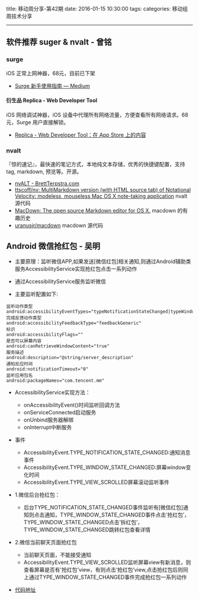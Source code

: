 title: 移动周分享-第42期
date: 2016-01-15  10:30:00
tags:
categories: 移动组周技术分享

---


## 软件推荐 suger & nvalt - 曾铭

### surge

iOS 正常上网神器，68元，目前已下架

- [Surge 新手使用指南 — Medium](https://medium.com/@scomper/surge-%E9%85%8D%E7%BD%AE%E6%96%87%E4%BB%B6-a1533c10e80b#.m68o22az4)

#### 衍生品 Replica - Web Developer Tool

iOS 网络调试神器，iOS 设备中代理所有网络流量，方便查看所有网络请求。68 元，Surge 用户直接解锁。

- [Replica - Web Developer Tool：在 App Store 上的内容](https://itunes.apple.com/cn/app/replica-web-developer-tool/id1068196306)

### nvalt

『惊的速记』，最快速的笔记方式，本地纯文本存储，优秀的快捷键配置，支持 tag, markdown, 预览等。开源。

- [nvALT - BrettTerpstra.com](http://brettterpstra.com/projects/nvalt/)
- [ttscoff/nv: MultiMarkdown version (with HTML source tab) of Notational Velocity: modeless, mouseless Mac OS X note-taking application](https://github.com/ttscoff/nv) nvalt 源代码
- [MacDown: The open source Markdown editor for OS X.](http://macdown.uranusjr.com/blog/post/5/show-hn-macdown/) macdown 的有趣历史
- [uranusjr/macdown](https://github.com/uranusjr/macdown) macdown 源代码




## Android 微信抢红包 - 吴明
- 主要原理：监听微信APP,如果发送[微信红包]相关通知,则通过Android辅助类服务AccessibilityService实现抢红包点击一系列动作

- 通过AccessibilityService服务监听微信
- 主要监听配置如下:

```
监听动作类型
android:accessibilityEventTypes="typeNotificationStateChanged|typeWindowStateChanged|typeViewScrolled"
完成反馈动作类型
android:accessibilityFeedbackType="feedbackGeneric"
标识
android:accessibilityFlags=""
是否可以屏幕内容
android:canRetrieveWindowContent="true"
服务描述
android:description="@string/server_description"
通知反应时间
android:notificationTimeout="0"
监听应用包名
android:packageNames="com.tencent.mm" 
```
		
- AccessibilityService实现方法：
	-  onAccessibilityEvent()时间监听回调方法
	-  onServiceConnected启动服务
	-  onUnbind服务器解绑
	-  onInterrupt中断服务
-  事件
	- AccessibilityEvent.TYPE_NOTIFICATION_STATE_CHANGED:通知消息事件
	-   AccessibilityEvent.TYPE_WINDOW_STATE_CHANGED:屏幕window变化时间
	-   AccessibilityEvent.TYPE_VIEW_SCROLLED屏幕滚动监听事件

- 1.微信后台抢红包：
	- 后台TYPE_NOTIFICATION_STATE_CHANGED事件监听有[微信红包]通知则点击通知，TYPE_WINDOW_STATE_CHANGED事件点击‘抢红包’，TYPE_WINDOW_STATE_CHANGED点击‘拆红包’，TYPE_WINDOW_STATE_CHANGED跳转红包查看详情
- 2.微信当前聊天页面抢红包
	-  当前聊天页面，不能接受通知
	- AccessibilityEvent.TYPE_VIEW_SCROLLED监听屏幕view有新消息，则查看屏幕是否有'抢红包'view，有则点击‘抢红包’view,点击抢红包后则同上通过TYPE_WINDOW_STATE_CHANGED事件完成抢红包一系列动作
- [代码地址](https://github.com/milin411/RedWallet.git)
